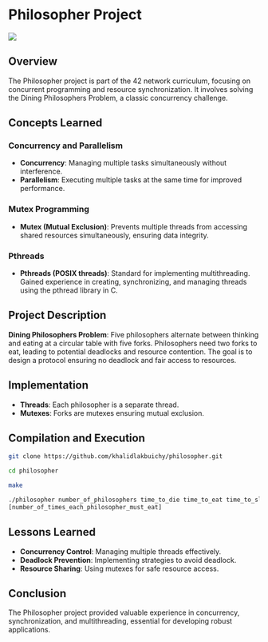 # Philosopher Project
![](https://media.licdn.com/dms/image/D5612AQG6FH3H10niqg/article-cover_image-shrink_720_1280/0/1690698292358?e=2147483647&v=beta&t=Aj2FDtjWJ51caEXx6-JVLK_w9ug2ebkFweNsRdxiLQc)
## Overview

The Philosopher project is part of the 42 network curriculum, focusing on concurrent programming and resource synchronization. It involves solving the Dining Philosophers Problem, a classic concurrency challenge.

## Concepts Learned
### Concurrency and Parallelism

* **Concurrency**: Managing multiple tasks simultaneously without interference.
* **Parallelism**: Executing multiple tasks at the same time for improved performance.

### Mutex Programming

* **Mutex (Mutual Exclusion)**: Prevents multiple threads from accessing shared resources simultaneously, ensuring data integrity.

### Pthreads

* **Pthreads (POSIX threads)**: Standard for implementing multithreading. Gained experience in creating, synchronizing, and managing threads using the pthread library in C.

## Project Description
**Dining Philosophers Problem**: Five philosophers alternate between thinking and eating at a circular table with five forks.
Philosophers need two forks to eat, leading to potential deadlocks and resource contention.
The goal is to design a protocol ensuring no deadlock and fair access to resources.

## Implementation

* **Threads**: Each philosopher is a separate thread.
* **Mutexes**: Forks are mutexes ensuring mutual exclusion.
    

## Compilation and Execution

```bash
git clone https://github.com/khalidlakbuichy/philosopher.git
```
```bash
cd philosopher
```
``` bash
make
```
```bash
./philosopher number_of_philosophers time_to_die time_to_eat time_to_sleep 
[number_of_times_each_philosopher_must_eat]
```
## Lessons Learned

* **Concurrency Control**: Managing multiple threads effectively.
* **Deadlock Prevention**: Implementing strategies to avoid deadlock.
* **Resource Sharing**: Using mutexes for safe resource access.

## Conclusion

The Philosopher project provided valuable experience in concurrency, synchronization, and multithreading, essential for developing robust applications.
